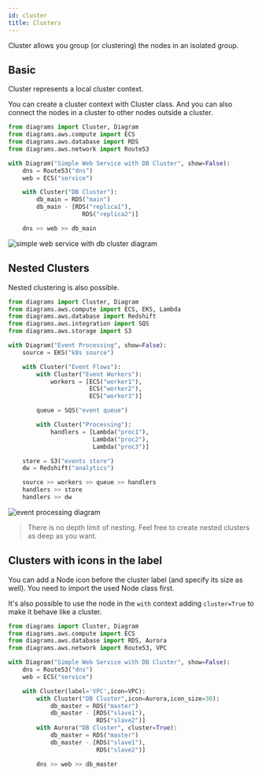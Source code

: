 ```yaml
---
id: cluster
title: Clusters
---
```


Cluster allows you group (or clustering) the nodes in an isolated group.

## Basic

Cluster represents a local cluster context.

You can create a cluster context with Cluster class. And you can also connect the nodes in a cluster to other nodes outside a cluster.

```python
from diagrams import Cluster, Diagram
from diagrams.aws.compute import ECS
from diagrams.aws.database import RDS
from diagrams.aws.network import Route53

with Diagram("Simple Web Service with DB Cluster", show=False):
    dns = Route53("dns")
    web = ECS("service")

    with Cluster("DB Cluster"):
        db_main = RDS("main")
        db_main - [RDS("replica1"),
                     RDS("replica2")]

    dns >> web >> db_main
```

![simple web service with db cluster diagram](/img/simple_web_service_with_db_cluster_diagram.png)

## Nested Clusters

Nested clustering is also possible.

```python
from diagrams import Cluster, Diagram
from diagrams.aws.compute import ECS, EKS, Lambda
from diagrams.aws.database import Redshift
from diagrams.aws.integration import SQS
from diagrams.aws.storage import S3

with Diagram("Event Processing", show=False):
    source = EKS("k8s source")

    with Cluster("Event Flows"):
        with Cluster("Event Workers"):
            workers = [ECS("worker1"),
                       ECS("worker2"),
                       ECS("worker3")]

        queue = SQS("event queue")

        with Cluster("Processing"):
            handlers = [Lambda("proc1"),
                        Lambda("proc2"),
                        Lambda("proc3")]

    store = S3("events store")
    dw = Redshift("analytics")

    source >> workers >> queue >> handlers
    handlers >> store
    handlers >> dw
```

![event processing diagram](/img/event_processing_diagram.png)

> There is no depth limit of nesting. Feel free to create nested clusters as deep as you want.

## Clusters with icons in the label

You can add a Node icon before the cluster label (and specify its size as well).  You need to import the used Node class first.

It's also possible to use the node in the `with` context adding `cluster=True` to
make it behave like a cluster.

```python
from diagrams import Cluster, Diagram
from diagrams.aws.compute import ECS
from diagrams.aws.database import RDS, Aurora
from diagrams.aws.network import Route53, VPC

with Diagram("Simple Web Service with DB Cluster", show=False):
    dns = Route53("dns")
    web = ECS("service")

    with Cluster(label='VPC',icon=VPC):
        with Cluster("DB Cluster",icon=Aurora,icon_size=30):
            db_master = RDS("master")
            db_master - [RDS("slave1"),
                         RDS("slave2")]
        with Aurora("DB Cluster", cluster=True):
            db_master = RDS("master")
            db_master - [RDS("slave1"),
                         RDS("slave2")]

        dns >> web >> db_master
```
